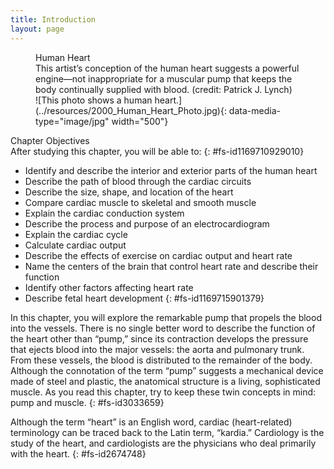```yaml
---
title: Introduction
layout: page
---
```


<?cnx.eoc
  class="summary" title="Chapter Review"?>

<?cnx.eoc
  class="interactive-exercise" title="Interactive Link Questions"?>

<?cnx.eoc
  class="multiple-choice" title="Review Questions" ?>

<?cnx.eoc
  class="free-response" title="Critical Thinking Questions"?>

<figure id="fig-ch20_00_01" class="splash">
<div data-type="title">
Human Heart
</div>
<figcaption>
This artist’s conception of the human heart suggests a powerful
engine—not inappropriate for a muscular pump that keeps the body
continually supplied with blood. (credit: Patrick J. Lynch)
</figcaption>
<span markdown="1" data-type="media" id="fs-id2001437" data-alt="This photo shows a
human heart."> ![This photo shows a human
heart.](../resources/2000_Human_Heart_Photo.jpg){:
data-media-type="image/jpg" width="500"} </span>
</figure>
<div data-type="note" id="fs-id1169723562101" class="chapter-objectives" markdown="1">
<div data-type="title">
Chapter Objectives
</div>
After studying this chapter, you will be able to:
{: #fs-id1169710929010}

* Identify and describe the interior and exterior parts of the human
  heart
* Describe the path of blood through the cardiac circuits
* Describe the size, shape, and location of the heart
* Compare cardiac muscle to skeletal and smooth muscle
* Explain the cardiac conduction system
* Describe the process and purpose of an electrocardiogram
* Explain the cardiac cycle
* Calculate cardiac output
* Describe the effects of exercise on cardiac output and heart rate
* Name the centers of the brain that control heart rate and describe
  their function
* Identify other factors affecting heart rate
* Describe fetal heart development
{: #fs-id1169715901379}

</div>
In this chapter, you will explore the remarkable pump that propels the
blood into the vessels. There is no single better word to describe the
function of the heart other than “pump,” since its contraction develops
the pressure that ejects blood into the major vessels: the aorta and
pulmonary trunk. From these vessels, the blood is distributed to the
remainder of the body. Although the connotation of the term “pump”
suggests a mechanical device made of steel and plastic, the anatomical
structure is a living, sophisticated muscle. As you read this chapter,
try to keep these twin concepts in mind: pump and muscle.
{: #fs-id3033659}

Although the term “heart” is an English word, cardiac (heart-related)
terminology can be traced back to the Latin term, “kardia.” Cardiology
is the study of the heart, and cardiologists are the physicians who deal
primarily with the heart.
{: #fs-id2674748}




